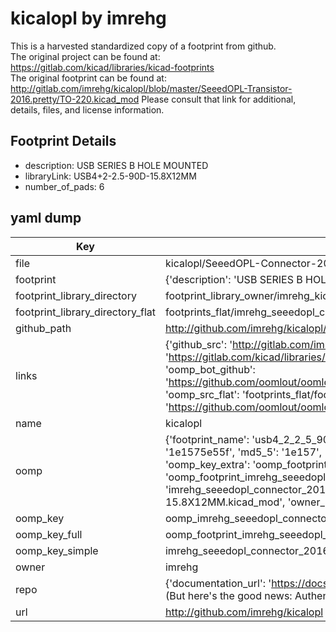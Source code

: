 # kicalopl by imrehg  
This is a harvested standardized copy of a footprint from github.  
The original project can be found at:  
https://gitlab.com/kicad/libraries/kicad-footprints  
The original footprint can be found at:
http://gitlab.com/imrehg/kicalopl/blob/master/SeeedOPL-Transistor-2016.pretty/TO-220.kicad_mod
Please consult that link for additional, details, files, and license information.  
## Footprint Details
* description: USB SERIES B HOLE MOUNTED  
* libraryLink: USB4+2-2.5-90D-15.8X12MM  
* number_of_pads: 6  
## yaml dump  
| Key | Value |  
| --- | --- |  
| file | kicalopl/SeeedOPL-Connector-2016.pretty/USB4+2-2.5-90D-15.8X12MM.kicad_mod |  
| footprint | {'description': 'USB SERIES B HOLE MOUNTED', 'libraryLink': 'USB4+2-2.5-90D-15.8X12MM', 'number_of_pads': 6} |  
| footprint_library_directory | footprint_library_owner/imrehg_kicalopl |  
| footprint_library_directory_flat | footprints_flat/imrehg_seeedopl_connector_2016_usb4_2_2_5_90d_15_8x12mm/working |  
| github_path | http://github.com/imrehg/kicalopl/blob/master/SeeedOPL-Connector-2016.pretty/USB4+2-2.5-90D-15.8X12MM.kicad_mod |  
| links | {'github_src': 'http://gitlab.com/imrehg/kicalopl/blob/master/SeeedOPL-Transistor-2016.pretty/TO-220.kicad_mod', 'github_src_repo': 'https://gitlab.com/kicad/libraries/kicad-footprints', 'oomp_bot': 'footprints/imrehg_seeedopl_connector_2016_usb4_2_2_5_90d_15_8x12mm/working', 'oomp_bot_github': 'https://github.com/oomlout/oomlout_oomp_footprint_bot/tree/main/footprints/imrehg_seeedopl_connector_2016_usb4_2_2_5_90d_15_8x12mm/working', 'oomp_src_flat': 'footprints_flat/footprints_flat/imrehg_seeedopl_connector_2016_usb4_2_2_5_90d_15_8x12mm/working', 'oomp_src_flat_github': 'https://github.com/oomlout/oomlout_oomp_footprint_src/tree/main/footprints_flat/imrehg_seeedopl_connector_2016_usb4_2_2_5_90d_15_8x12mm/working'} |  
| name | kicalopl |  
| oomp | {'footprint_name': 'usb4_2_2_5_90d_15_8x12mm', 'library_name': 'seeedopl_connector_2016', 'md5': '1e1575e55f19597eb3b38454943f0f7a', 'md5_10': '1e1575e55f', 'md5_5': '1e157', 'md5_6': '1e1575', 'oomp_key': 'oomp_imrehg_seeedopl_connector_2016_usb4_2_2_5_90d_15_8x12mm', 'oomp_key_extra': 'oomp_footprint_imrehg_seeedopl_connector_2016_usb4_2_2_5_90d_15_8x12mm', 'oomp_key_full': 'oomp_footprint_imrehg_seeedopl_connector_2016_usb4_2_2_5_90d_15_8x12mm_1e1575', 'oomp_key_simple': 'imrehg_seeedopl_connector_2016_usb4_2_2_5_90d_15_8x12mm', 'original_filename': 'kicalopl/SeeedOPL-Connector-2016.pretty/USB4+2-2.5-90D-15.8X12MM.kicad_mod', 'owner_name': 'imrehg'} |  
| oomp_key | oomp_imrehg_seeedopl_connector_2016_usb4_2_2_5_90d_15_8x12mm |  
| oomp_key_full | oomp_footprint_imrehg_seeedopl_connector_2016_usb4_2_2_5_90d_15_8x12mm |  
| oomp_key_simple | imrehg_seeedopl_connector_2016_usb4_2_2_5_90d_15_8x12mm |  
| owner | imrehg |  
| repo | {'documentation_url': 'https://docs.github.com/rest/overview/resources-in-the-rest-api#rate-limiting', 'message': "API rate limit exceeded for 84.66.173.59. (But here's the good news: Authenticated requests get a higher rate limit. Check out the documentation for more details.)"} |  
| url | http://github.com/imrehg/kicalopl |  

